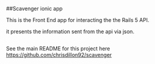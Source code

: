 ##Scavenger ionic app

This is the Front End app for interacting the the Rails 5 API.

it presents the information sent from the api via json. 

##

See the main README for this project here
https://github.com/chrisdillon92/scavenger

